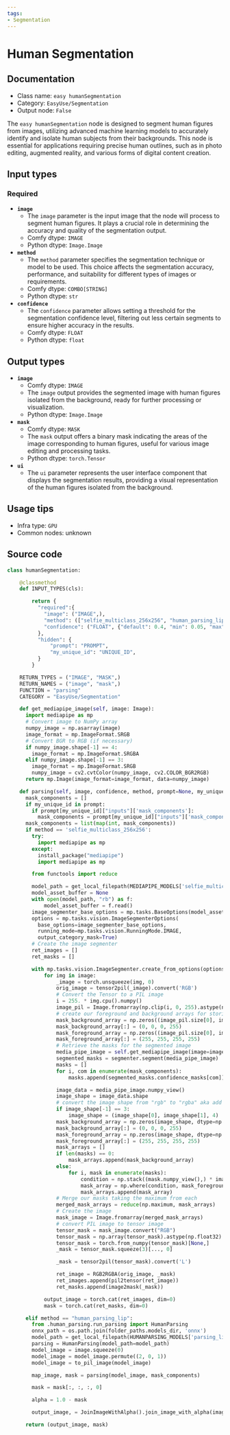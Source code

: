 ```yaml
---
tags:
- Segmentation
---
```


# Human Segmentation
## Documentation
- Class name: `easy humanSegmentation`
- Category: `EasyUse/Segmentation`
- Output node: `False`

The `easy humanSegmentation` node is designed to segment human figures from images, utilizing advanced machine learning models to accurately identify and isolate human subjects from their backgrounds. This node is essential for applications requiring precise human outlines, such as in photo editing, augmented reality, and various forms of digital content creation.
## Input types
### Required
- **`image`**
    - The `image` parameter is the input image that the node will process to segment human figures. It plays a crucial role in determining the accuracy and quality of the segmentation output.
    - Comfy dtype: `IMAGE`
    - Python dtype: `Image.Image`
- **`method`**
    - The `method` parameter specifies the segmentation technique or model to be used. This choice affects the segmentation accuracy, performance, and suitability for different types of images or requirements.
    - Comfy dtype: `COMBO[STRING]`
    - Python dtype: `str`
- **`confidence`**
    - The `confidence` parameter allows setting a threshold for the segmentation confidence level, filtering out less certain segments to ensure higher accuracy in the results.
    - Comfy dtype: `FLOAT`
    - Python dtype: `float`
## Output types
- **`image`**
    - Comfy dtype: `IMAGE`
    - The `image` output provides the segmented image with human figures isolated from the background, ready for further processing or visualization.
    - Python dtype: `Image.Image`
- **`mask`**
    - Comfy dtype: `MASK`
    - The `mask` output offers a binary mask indicating the areas of the image corresponding to human figures, useful for various image editing and processing tasks.
    - Python dtype: `torch.Tensor`
- **`ui`**
    - The `ui` parameter represents the user interface component that displays the segmentation results, providing a visual representation of the human figures isolated from the background.
## Usage tips
- Infra type: `GPU`
- Common nodes: unknown


## Source code
```python
class humanSegmentation:

    @classmethod
    def INPUT_TYPES(cls):

        return {
          "required":{
            "image": ("IMAGE",),
            "method": (["selfie_multiclass_256x256", "human_parsing_lip"],),
            "confidence": ("FLOAT", {"default": 0.4, "min": 0.05, "max": 0.95, "step": 0.01},),
          },
          "hidden": {
              "prompt": "PROMPT",
              "my_unique_id": "UNIQUE_ID",
          }
        }

    RETURN_TYPES = ("IMAGE", "MASK",)
    RETURN_NAMES = ("image", "mask",)
    FUNCTION = "parsing"
    CATEGORY = "EasyUse/Segmentation"

    def get_mediapipe_image(self, image: Image):
      import mediapipe as mp
      # Convert image to NumPy array
      numpy_image = np.asarray(image)
      image_format = mp.ImageFormat.SRGB
      # Convert BGR to RGB (if necessary)
      if numpy_image.shape[-1] == 4:
        image_format = mp.ImageFormat.SRGBA
      elif numpy_image.shape[-1] == 3:
        image_format = mp.ImageFormat.SRGB
        numpy_image = cv2.cvtColor(numpy_image, cv2.COLOR_BGR2RGB)
      return mp.Image(image_format=image_format, data=numpy_image)

    def parsing(self, image, confidence, method, prompt=None, my_unique_id=None):
      mask_components = []
      if my_unique_id in prompt:
        if prompt[my_unique_id]["inputs"]['mask_components']:
          mask_components = prompt[my_unique_id]["inputs"]['mask_components'].split(',')
      mask_components = list(map(int, mask_components))
      if method == 'selfie_multiclass_256x256':
        try:
          import mediapipe as mp
        except:
          install_package("mediapipe")
          import mediapipe as mp

        from functools import reduce

        model_path = get_local_filepath(MEDIAPIPE_MODELS['selfie_multiclass_256x256']['model_url'], MEDIAPIPE_DIR)
        model_asset_buffer = None
        with open(model_path, "rb") as f:
            model_asset_buffer = f.read()
        image_segmenter_base_options = mp.tasks.BaseOptions(model_asset_buffer=model_asset_buffer)
        options = mp.tasks.vision.ImageSegmenterOptions(
          base_options=image_segmenter_base_options,
          running_mode=mp.tasks.vision.RunningMode.IMAGE,
          output_category_mask=True)
        # Create the image segmenter
        ret_images = []
        ret_masks = []

        with mp.tasks.vision.ImageSegmenter.create_from_options(options) as segmenter:
            for img in image:
                _image = torch.unsqueeze(img, 0)
                orig_image = tensor2pil(_image).convert('RGB')
                # Convert the Tensor to a PIL image
                i = 255. * img.cpu().numpy()
                image_pil = Image.fromarray(np.clip(i, 0, 255).astype(np.uint8))
                # create our foreground and background arrays for storing the mask results
                mask_background_array = np.zeros((image_pil.size[0], image_pil.size[1], 4), dtype=np.uint8)
                mask_background_array[:] = (0, 0, 0, 255)
                mask_foreground_array = np.zeros((image_pil.size[0], image_pil.size[1], 4), dtype=np.uint8)
                mask_foreground_array[:] = (255, 255, 255, 255)
                # Retrieve the masks for the segmented image
                media_pipe_image = self.get_mediapipe_image(image=image_pil)
                segmented_masks = segmenter.segment(media_pipe_image)
                masks = []
                for i, com in enumerate(mask_components):
                    masks.append(segmented_masks.confidence_masks[com])

                image_data = media_pipe_image.numpy_view()
                image_shape = image_data.shape
                # convert the image shape from "rgb" to "rgba" aka add the alpha channel
                if image_shape[-1] == 3:
                    image_shape = (image_shape[0], image_shape[1], 4)
                mask_background_array = np.zeros(image_shape, dtype=np.uint8)
                mask_background_array[:] = (0, 0, 0, 255)
                mask_foreground_array = np.zeros(image_shape, dtype=np.uint8)
                mask_foreground_array[:] = (255, 255, 255, 255)
                mask_arrays = []
                if len(masks) == 0:
                    mask_arrays.append(mask_background_array)
                else:
                    for i, mask in enumerate(masks):
                        condition = np.stack((mask.numpy_view(),) * image_shape[-1], axis=-1) > confidence
                        mask_array = np.where(condition, mask_foreground_array, mask_background_array)
                        mask_arrays.append(mask_array)
                # Merge our masks taking the maximum from each
                merged_mask_arrays = reduce(np.maximum, mask_arrays)
                # Create the image
                mask_image = Image.fromarray(merged_mask_arrays)
                # convert PIL image to tensor image
                tensor_mask = mask_image.convert("RGB")
                tensor_mask = np.array(tensor_mask).astype(np.float32) / 255.0
                tensor_mask = torch.from_numpy(tensor_mask)[None,]
                _mask = tensor_mask.squeeze(3)[..., 0]

                _mask = tensor2pil(tensor_mask).convert('L')

                ret_image = RGB2RGBA(orig_image, _mask)
                ret_images.append(pil2tensor(ret_image))
                ret_masks.append(image2mask(_mask))

            output_image = torch.cat(ret_images, dim=0)
            mask = torch.cat(ret_masks, dim=0)

      elif method == "human_parsing_lip":
        from .human_parsing.run_parsing import HumanParsing
        onnx_path = os.path.join(folder_paths.models_dir, 'onnx')
        model_path = get_local_filepath(HUMANPARSING_MODELS['parsing_lip']['model_url'], onnx_path)
        parsing = HumanParsing(model_path=model_path)
        model_image = image.squeeze(0)
        model_image = model_image.permute((2, 0, 1))
        model_image = to_pil_image(model_image)

        map_image, mask = parsing(model_image, mask_components)

        mask = mask[:, :, :, 0]

        alpha = 1.0 - mask

        output_image, = JoinImageWithAlpha().join_image_with_alpha(image, alpha)

      return (output_image, mask)

```
